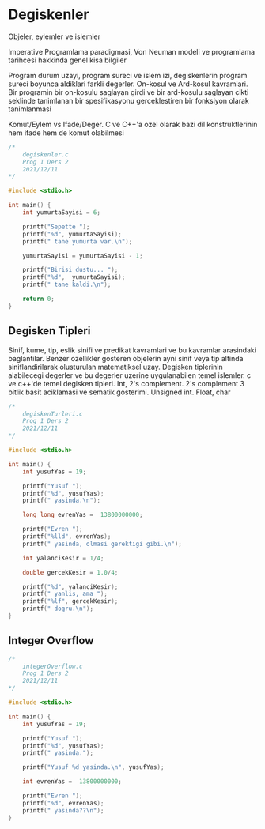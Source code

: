 # Degiskenler


Objeler, eylemler ve islemler 

Imperative Programlama paradigmasi, Von Neuman modeli ve programlama tarihcesi hakkinda genel kisa bilgiler

Program durum uzayi, program sureci ve islem izi, degiskenlerin program sureci boyunca aldiklari farkli degerler. On-kosul ve Ard-kosul kavramlari. Bir programin bir on-kosulu saglayan girdi ve bir ard-kosulu saglayan cikti seklinde tanimlanan bir spesifikasyonu gerceklestiren bir fonksiyon olarak tanimlanmasi

Komut/Eylem vs Ifade/Deger. C ve C++'a ozel olarak bazi dil konstruktlerinin hem ifade hem de komut olabilmesi 

```c
/*
    degiskenler.c
    Prog 1 Ders 2
    2021/12/11
*/

#include <stdio.h>

int main() {
    int yumurtaSayisi = 6;

    printf("Sepette ");
    printf("%d", yumurtaSayisi);
    printf(" tane yumurta var.\n");

    yumurtaSayisi = yumurtaSayisi - 1;

    printf("Birisi dustu... ");
    printf("%d",  yumurtaSayisi);
    printf(" tane kaldi.\n");

    return 0;
}

```

## Degisken Tipleri

Sinif, kume, tip, eslik sinifi ve predikat kavramlari ve bu kavramlar arasindaki baglantilar. Benzer ozellikler gosteren objelerin ayni sinif veya tip altinda siniflandirilarak olusturulan matematiksel uzay. Degisken tiplerinin alabilecegi degerler ve bu degerler uzerine uygulanabilen temel islemler.  c ve c++'de temel degisken tipleri. Int, 2's complement. 2's complement 3 bitlik basit aciklamasi ve sematik gosterimi. Unsigned int. Float, char

```c
/*
    degiskenTurleri.c
    Prog 1 Ders 2
    2021/12/11
*/

#include <stdio.h>

int main() {
    int yusufYas = 19;

    printf("Yusuf ");
    printf("%d", yusufYas);
    printf(" yasinda.\n");

    long long evrenYas =  13800000000;

    printf("Evren ");
    printf("%lld", evrenYas);
    printf(" yasinda, olmasi gerektigi gibi.\n");

    int yalanciKesir = 1/4;

    double gercekKesir = 1.0/4;

    printf("%d", yalanciKesir);
    printf(" yanlis, ama ");
    printf("%lf", gercekKesir);
    printf(" dogru.\n");
}
```


## Integer Overflow

```c
/*
    integerOverflow.c
    Prog 1 Ders 2
    2021/12/11
*/

#include <stdio.h>

int main() {
    int yusufYas = 19;

    printf("Yusuf ");
    printf("%d", yusufYas);
    printf(" yasinda.");

    printf("Yusuf %d yasinda.\n", yusufYas);

    int evrenYas =  13800000000;

    printf("Evren ");
    printf("%d", evrenYas);
    printf(" yasinda??\n");
}

```

